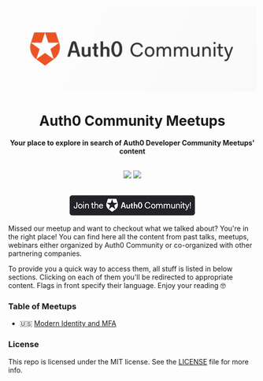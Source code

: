 <div align="center">
<br>
<img src="/Assets/Auth0_Community_Banner.png"
/>
<br/>
<h1>Auth0 Community Meetups</h1>
<strong>Your place to explore in search of Auth0 Developer Community Meetups' content</strong>
</div>
<br/>
<p align="center">
<img src="https://img.shields.io/badge/community-driven-brightgreen.svg"/>
<img src="https://img.shields.io/badge/License-MIT-green.svg"/>
</p>
<div align="center">
<br>
<a href="https://community.auth0.com/">
<img src="/Assets/join_auth0_community_badge.png"/>
</a>
</div>

Missed our meetup and want to checkout what we talked about? You're in the right place! You can find here all the content from past talks, meetups, webinars either organized by Auth0 Community or co-organized with other partnering companies.

To provide you a quick way to access them, all stuff is listed in below sections. Clicking on each of them you'll be redirected to appropriate content. Flags in front specify their language. Enjoy your reading 🤓

### Table of Meetups

* 🇺🇸 [Modern Identity and MFA](https://github.com/auth0-community/meetups/tree/master/modern-identity-and-mfa) <br>

### License

This repo is licensed under the MIT license. See the [LICENSE](https://github.com/auth0-community/meetups/blob/master/LICENSE) file for more info.
